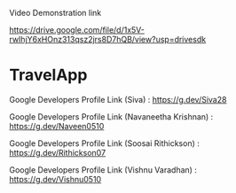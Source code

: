 Video Demonstration link 

https://drive.google.com/file/d/1x5V-rwIhjY6xHOnz313qsz2jrs8D7hQB/view?usp=drivesdk



# TravelApp

Google Developers Profile Link (Siva) : https://g.dev/Siva28

Google Developers Profile Link (Navaneetha Krishnan) : https://g.dev/Naveen0510

Google Developers Profile Link (Soosai Rithickson) : https://g.dev/Rithickson07

Google Developers Profile Link (Vishnu Varadhan) : https://g.dev/Vishnu0510

